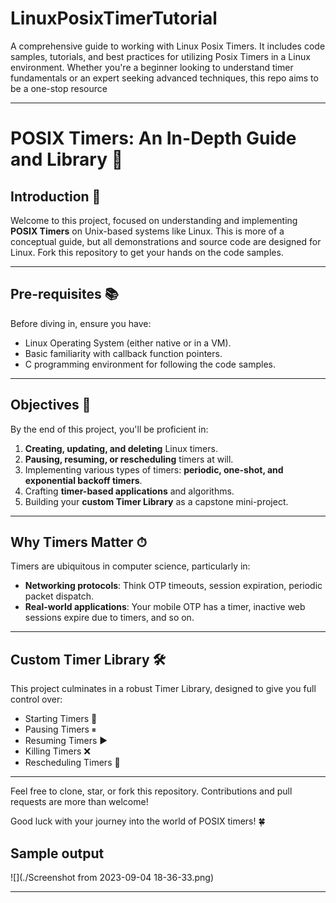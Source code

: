 # LinuxPosixTimerTutorial
A comprehensive guide to working with Linux Posix Timers. It includes code samples, tutorials, and best practices for utilizing Posix Timers in a Linux environment. Whether you're a beginner looking to understand timer fundamentals or an expert seeking advanced techniques, this repo aims to be a one-stop resource


---

# POSIX Timers: An In-Depth Guide and Library 📝

## Introduction 🌟

Welcome to this project, focused on understanding and implementing **POSIX Timers** on Unix-based systems like Linux. This is more of a conceptual guide, but all demonstrations and source code are designed for Linux. Fork this repository to get your hands on the code samples. 

---

## Pre-requisites 📚

Before diving in, ensure you have:

- Linux Operating System (either native or in a VM).
- Basic familiarity with callback function pointers.
- C programming environment for following the code samples.

---

## Objectives 🎯

By the end of this project, you'll be proficient in:

1. **Creating, updating, and deleting** Linux timers.
2. **Pausing, resuming, or rescheduling** timers at will.
3. Implementing various types of timers: **periodic, one-shot, and exponential backoff timers**.
4. Crafting **timer-based applications** and algorithms.
5. Building your **custom Timer Library** as a capstone mini-project.

---

## Why Timers Matter ⏱

Timers are ubiquitous in computer science, particularly in:

- **Networking protocols**: Think OTP timeouts, session expiration, periodic packet dispatch.
- **Real-world applications**: Your mobile OTP has a timer, inactive web sessions expire due to timers, and so on.

---

## Custom Timer Library 🛠

This project culminates in a robust Timer Library, designed to give you full control over:

- Starting Timers 🚀
- Pausing Timers ⏸
- Resuming Timers ▶️
- Killing Timers ❌
- Rescheduling Timers 🔄

---

Feel free to clone, star, or fork this repository. Contributions and pull requests are more than welcome!

Good luck with your journey into the world of POSIX timers! 🍀

## Sample output 

![](./Screenshot from 2023-09-04 18-36-33.png)

--- 
